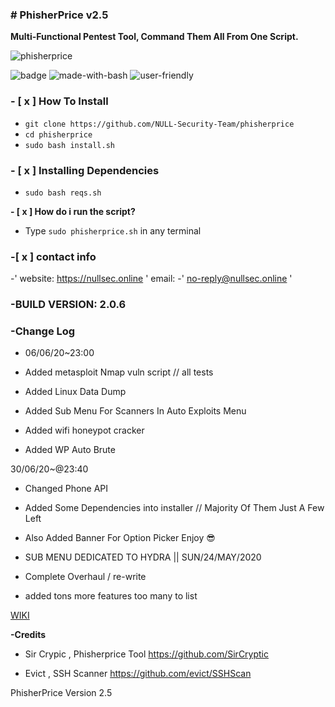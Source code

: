 ### # PhisherPrice v2.5
**Multi-Functional Pentest Tool, Command Them All From One Script.**

![phisherprice](https://user-images.githubusercontent.com/48811414/86302115-ad7e1f80-bbff-11ea-8da0-d3f7a6746eb2.gif)


![badge](https://user-images.githubusercontent.com/48811414/86191653-8233fb80-bb3f-11ea-8b2c-5e8737da4464.png) ![made-with-bash](https://user-images.githubusercontent.com/48811414/86414182-29896d80-bcbb-11ea-9b0b-de6b57eb583d.png) ![user-friendly](https://user-images.githubusercontent.com/48811414/86414184-2a220400-bcbb-11ea-89a8-89890f2e3775.png)

### **- [ x ] How To Install**

- `git clone https://github.com/NULL-Security-Team/phisherprice`
- `cd phisherprice`
-  `sudo bash install.sh`

### **- [ x ] Installing Dependencies**
- `sudo bash reqs.sh`

**- [ x ] How do i run the script?**

-  Type `sudo phisherprice.sh` in any terminal

### **-[ x ] contact info**
-' website: https://nullsec.online ' email:
-' no-reply@nullsec.online '

### **-BUILD VERSION: 2.0.6**

### **-Change Log**
- 06/06/20~23:00

- Added metasploit Nmap vuln script // all tests
- Added Linux Data Dump
- Added Sub Menu For Scanners In Auto Exploits Menu
- Added wifi honeypot cracker
- Added WP Auto Brute


30/06/20~@23:40

- Changed Phone API 
- Added Some Dependencies into installer // Majority Of Them Just A Few Left
-  Also Added Banner For Option Picker Enjoy 😎

- SUB MENU DEDICATED TO HYDRA || SUN/24/MAY/2020
-  Complete Overhaul / re-write
-  added tons more features too many to list

[WIKI](https://github.com/NULL-Security-Team/phisherprice/wiki)


**-Credits**

- Sir Crypic , Phisherprice Tool
https://github.com/SirCryptic

- Evict , SSH Scanner
https://github.com/evict/SSHScan


PhisherPrice Version 2.5 <tagname>
